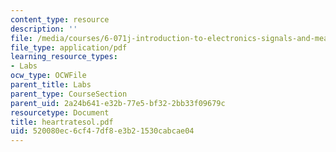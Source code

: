 ```yaml
---
content_type: resource
description: ''
file: /media/courses/6-071j-introduction-to-electronics-signals-and-measurement-spring-2006/520080ec6cf47df8e3b21530cabcae04_heartratesol.pdf
file_type: application/pdf
learning_resource_types:
- Labs
ocw_type: OCWFile
parent_title: Labs
parent_type: CourseSection
parent_uid: 2a24b641-e32b-77e5-bf32-2bb33f09679c
resourcetype: Document
title: heartratesol.pdf
uid: 520080ec-6cf4-7df8-e3b2-1530cabcae04
---
```

